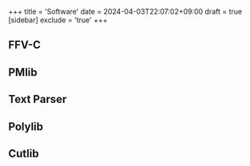 +++
title = 'Software'
date = 2024-04-03T22:07:02+09:00
draft = true
[sidebar]
  exclude = 'true'
+++

## FFV-C

## PMlib

## Text Parser

## Polylib

## Cutlib